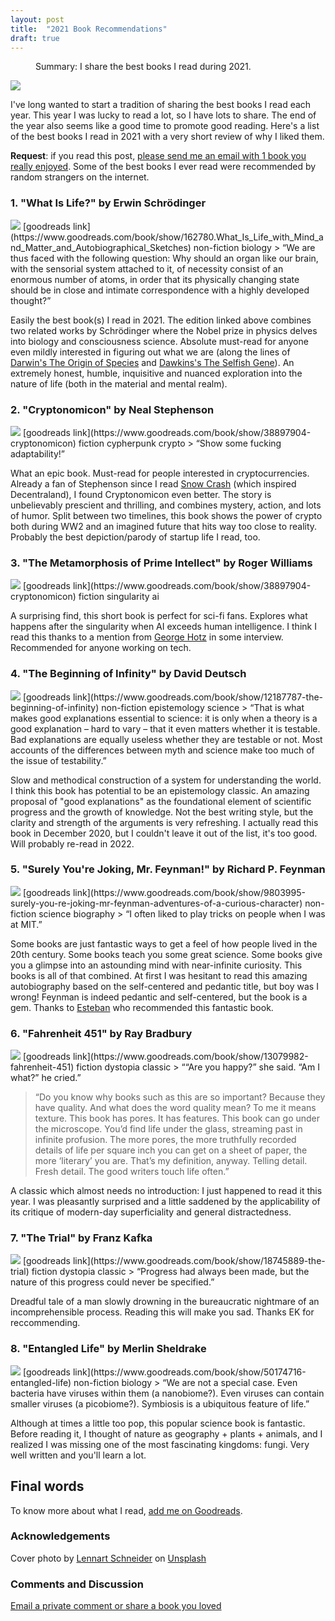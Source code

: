 ```yaml
---
layout: post
title:  "2021 Book Recommendations"
draft: true
---
```

<figure>
  <figcaption style="text-align: left">
  Summary: I share the best books I read during 2021.
  </figcaption>
</figure>
<img class="cover" src="/img/books-2021/cover.jpg">

I've long wanted to start a tradition of sharing the best books I read each year. This year I was lucky to read a lot, so I have lots to share. The end of the year also seems like a good time to promote good reading. Here's a list of the best books I read in 2021 with a very short review of why I liked them. 

**Request**: if you read this post, [please send me an email with 1 book you really enjoyed](mailto:books@maraoz.com). Some of the best books I ever read were recommended by random strangers on the internet. 

### 1. "What Is Life?" by Erwin Schrödinger
<img class="book" src="/img/books-2021/1.jpg">
[goodreads link](https://www.goodreads.com/book/show/162780.What_Is_Life_with_Mind_and_Matter_and_Autobiographical_Sketches)
<span class="badge badge-warning">non-fiction</span> <span class="badge badge-info">biology</span>
> “We are thus faced with the following question: Why should an organ like our brain, with the sensorial system attached to it, of necessity consist of an enormous number of atoms, in order that its physically changing state should be in close and intimate correspondence with a highly developed thought?”

Easily the best book(s) I read in 2021. The edition linked above combines two related works by Schrödinger where the Nobel prize in physics delves into biology and consciousness science. Absolute must-read for anyone even mildly interested in figuring out what we are (along the lines of [Darwin's The Origin of Species](https://www.goodreads.com/book/show/22463.The_Origin_of_Species) and [Dawkins's The Selfish Gene](https://www.goodreads.com/book/show/61535.The_Selfish_Gene)). An extremely honest, humble, inquisitive and nuanced exploration into the nature of life (both in the material and mental realm).


### 2. "Cryptonomicon" by Neal Stephenson 
<img class="book" src="/img/books-2021/2.jpg">
[goodreads link](https://www.goodreads.com/book/show/38897904-cryptonomicon)
<span class="badge badge-success">fiction</span> <span class="badge badge-info">cypherpunk</span> <span class="badge badge-info">crypto</span>
> “Show some fucking adaptability!”

What an epic book. Must-read for people interested in cryptocurrencies. Already a fan of Stephenson since I read [Snow Crash](https://www.goodreads.com/book/show/40651883-snow-crash) (which inspired Decentraland), I found Cryptonomicon even better. The story is unbelievably prescient and thrilling, and combines mystery, action, and lots of humor. Split between two timelines, this book shows the power of crypto both during WW2 and an imagined future that hits way too close to reality. Probably the best depiction/parody of startup life I read, too.   


### 3. "The Metamorphosis of Prime Intellect" by Roger Williams
<img class="book" src="/img/books-2021/3.jpg">
[goodreads link](https://www.goodreads.com/book/show/38897904-cryptonomicon)
<span class="badge badge-success">fiction</span> <span class="badge badge-info">singularity</span> <span class="badge badge-info">ai</span>

A surprising find, this short book is perfect for sci-fi fans. Explores what happens after the singularity when AI exceeds human intelligence. I think I read this thanks to a mention from [George Hotz](https://en.wikipedia.org/wiki/George_Hotz) in some interview. Recommended for anyone working on tech. 

### 4. "The Beginning of Infinity" by David Deutsch
<img class="book" src="/img/books-2021/4.jpg">
[goodreads link](https://www.goodreads.com/book/show/12187787-the-beginning-of-infinity)
<span class="badge badge-warning">non-fiction</span> <span class="badge badge-info">epistemology</span> <span class="badge badge-info">science</span>
> “That is what makes good explanations essential to science: it is only when a theory is a good explanation – hard to vary – that it even matters whether it is testable. Bad explanations are equally useless whether they are testable or not. Most accounts of the differences between myth and science make too much of the issue of testability.”  

Slow and methodical construction of a system for understanding the world. I think this book has potential to be an epistemology classic. An amazing proposal of "good explanations" as the foundational element of scientific progress and the growth of knowledge. Not the best writing style, but the clarity and strength of the arguments is very refreshing. I actually read this book in December 2020, but I couldn't leave it out of the list, it's too good. Will probably re-read in 2022.

### 5. "Surely You're Joking, Mr. Feynman!" by Richard P. Feynman
<img class="book" src="/img/books-2021/5.jpg">
[goodreads link](https://www.goodreads.com/book/show/9803995-surely-you-re-joking-mr-feynman-adventures-of-a-curious-character)
<span class="badge badge-warning">non-fiction</span> <span class="badge badge-info">science</span> <span class="badge badge-info">biography</span>
> “I often liked to play tricks on people when I was at MIT.”  

Some books are just fantastic ways to get a feel of how people lived in the 20th century. Some books teach you some great science. Some books give you a glimpse into an astounding mind with near-infinite curiosity. This books is all of that combined. At first I was hesitant to read this amazing autobiography based on the self-centered and pedantic title, but boy was I wrong! Feynman is indeed pedantic and self-centered, but the book is a gem. Thanks to [Esteban](https://twitter.com/eordano) who recommended this fantastic book. 


### 6. "Fahrenheit 451" by Ray Bradbury
<img class="book" src="/img/books-2021/6.jpg">
[goodreads link](https://www.goodreads.com/book/show/13079982-fahrenheit-451)
<span class="badge badge-warning">fiction</span> <span class="badge badge-info">dystopia</span> <span class="badge badge-info">classic</span>
> ““Are you happy?” she said. “Am I what?” he cried.”  

> “Do you know why books such as this are so important? Because they have quality. And what does the word quality mean? To me it means texture. This book has pores. It has features. This book can go under the microscope. You’d find life under the glass, streaming past in infinite profusion. The more pores, the more truthfully recorded details of life per square inch you can get on a sheet of paper, the more ‘literary’ you are. That’s my definition, anyway. Telling detail. Fresh detail. The good writers touch life often.”  

A classic which almost needs no introduction: I just happened to read it this year. I was pleasantly surprised and a little saddened by the applicability of its critique of modern-day superficiality and general distractedness.


### 7. "The Trial" by Franz Kafka
<img class="book" src="/img/books-2021/7.jpg">
[goodreads link](https://www.goodreads.com/book/show/18745889-the-trial)
<span class="badge badge-warning">fiction</span> <span class="badge badge-info">dystopia</span> <span class="badge badge-info">classic</span>
> “Progress had always been made, but the nature of this progress could never be specified.”   


Dreadful tale of a man slowly drowning in the bureaucratic nightmare of an incomprehensible process. Reading this will make you sad. Thanks EK for reccommending. 

### 8. "Entangled Life" by Merlin Sheldrake
<img class="book" src="/img/books-2021/8.jpg">
[goodreads link](https://www.goodreads.com/book/show/50174716-entangled-life)
<span class="badge badge-warning">non-fiction</span> <span class="badge badge-info">biology</span>
> “We are not a special case. Even bacteria have viruses within them (a nanobiome?). Even viruses can contain smaller viruses (a picobiome?). Symbiosis is a ubiquitous feature of life.”     

Although at times a little too pop, this popular science book is fantastic. Before reading it, I thought of nature as geography + plants + animals, and I realized I was missing one of the most fascinating kingdoms: fungi. Very well written and you'll learn a lot. 


## Final words

To know more about what I read, [add me on Goodreads](https://www.goodreads.com/user/show/4384558-manuel-araoz).

### Acknowledgements
Cover photo by <a href="https://unsplash.com/@lennartschneider?utm_source=unsplash&utm_medium=referral&utm_content=creditCopyText">Lennart Schneider</a> on <a href="https://unsplash.com/s/photos/books?utm_source=unsplash&utm_medium=referral&utm_content=creditCopyText">Unsplash</a>
  

### Comments and Discussion
[Email a private comment or share a book you loved](mailto:books@maraoz.com)